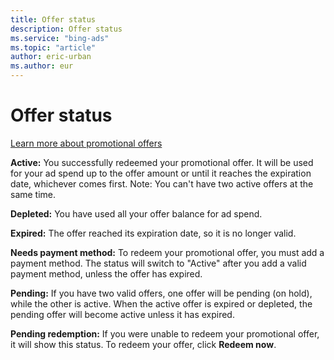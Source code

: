 ```yaml
---
title: Offer status
description: Offer status
ms.service: "bing-ads"
ms.topic: "article"
author: eric-urban
ms.author: eur
---
```


# Offer status

[Learn more about promotional offers](../hlp_DMC_CONC_AboutPromoOffers.md)

**Active:**  You successfully redeemed your promotional offer. It will be used for your ad spend up to the offer amount or until it reaches the expiration date, whichever comes first. Note: You can't have two active offers at the same time.

**Depleted:**  You have used all your offer balance for ad spend.

**Expired:**  The offer reached its expiration date, so it is no longer valid.

**Needs payment method:**  To redeem your promotional offer, you must add a payment method. The status will switch to "Active" after you add a valid payment method, unless the offer has expired.

**Pending:**  If you have two valid offers, one offer will be pending (on hold), while the other is active. When the active offer is expired or depleted, the pending offer will become active unless it has expired.

**Pending redemption:**  If you were unable to redeem your promotional offer, it will show this status. To redeem your offer, click **Redeem now**.


